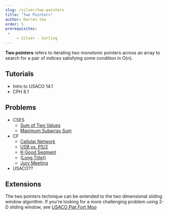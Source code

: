 ```yaml
---
slug: /silver/two-pointers
title: "Two Pointers"
author: Darren Yao
order: 5
prerequisites:
 - 
     - Silver - Sorting
---
```


**Two pointers** refers to iterating two monotonic pointers across an array to search for a pair of indices satisfying some condition in O(n).

<!-- END DESCRIPTION -->

## Tutorials

 - Intro to USACO 14.1
 - CPH 8.1

## Problems

 - CSES
   - [Sum of Two Values](https://cses.fi/problemset/task/1640)
   - [Maximum Subarray Sum](https://cses.fi/problemset/task/1643)
 - CF
   - [Cellular Network](http://codeforces.com/problemset/problem/702/C) [](48)
   - [USB vs. PS/2](http://codeforces.com/problemset/problem/762/B) [](53)
   - [K-Good Segment](http://codeforces.com/problemset/problem/616/D) [](53)
   - [(Long Title))](http://codeforces.com/problemset/problem/814/C) [](54)
   - [Jury Meeting](http://codeforces.com/problemset/problem/853/B) [](90)
 - USACO??

## Extensions

The two pointers technique can be extended to the two dimensional sliding window algorithm. If you're looking for a more challenging problem using 2-D sliding window, see [USACO Plat Fort Moo](http://usaco.org/index.php?page=viewproblem2&cpid=600)